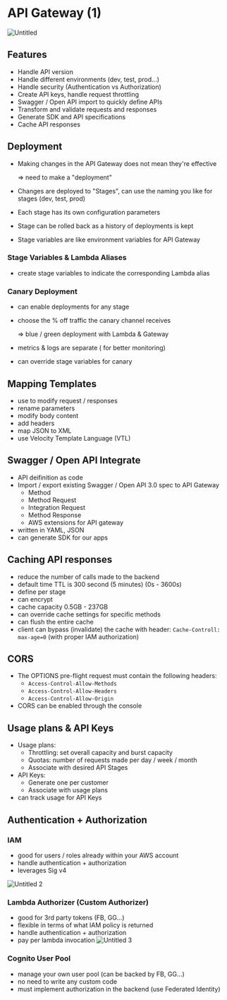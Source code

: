 # API Gateway (1)
![Untitled](https://user-images.githubusercontent.com/53600644/194395907-22070317-cc87-415c-8435-90147b5b4e4e.png)



## Features

- Handle API version
- Handle different environments (dev, test, prod...)
- Handle security (Authentication vs Authorization)
- Create API keys, handle request throttling
- Swagger / Open API import to quickly define APIs
- Transform and validate requests and responses
- Generate SDK and API specifications
- Cache API responses

## Deployment

- Making changes in the API Gateway does not mean they're effective
  
  ⇒ need to make a "deployment"
  
- Changes are deployed to "Stages", can use the naming you like for stages (dev, test, prod)
  
- Each stage has its own configuration parameters
  
- Stage can be rolled back as a history of deployments is kept
  
- Stage variables are like environment variables for API Gateway
  

### Stage Variables & Lambda Aliases

- create stage variables to indicate the corresponding Lambda alias

### Canary Deployment


- can enable deployments for any stage
  
- choose the % off traffic the canary channel receives
  
  ⇒ blue / green deployment with Lambda & Gateway
  
- metrics & logs are separate ( for better monitoring)
  
- can override stage variables for canary
  


## Mapping Templates

- use to modify request / responses
- rename parameters
- modify body content
- add headers
- map JSON to XML
- use Velocity Template Language (VTL)

## Swagger / Open API Integrate

- API deifinition as code
- Import / export existing Swagger / Open API 3.0 spec to API Gateway
  - Method
  - Method Request
  - Integration Request
  - Method Response
  - AWS extensions for API gateway
- written in YAML, JSON
- can generate SDK for our apps

## Caching API responses

- reduce the number of calls made to the backend
- default time TTL is 300 second (5 minutes) (0s - 3600s)
- define per stage
- can encrypt
- cache capacity 0.5GB - 237GB
- can override cache settings for specific methods
- can flush the entire cache
- client can bypass (invalidate) the cache with header: `Cache-Controll: max-age=0` (with proper IAM authorization)

## CORS

- The OPTIONS pre-flight request must contain the following headers:
  - `Access-Control-Allow-Methods`
  - `Access-Control-Allow-Headers`
  - `Access-Control-Allow-Origin`
- CORS can be enabled through the console

## Usage plans & API Keys

- Usage plans:
  - Throttling: set overall capacity and burst capacity
  - Quotas: number of requests made per day / week / month
  - Associate with desired API Stages
- API Keys:
  - Generate one per customer
  - Associate with usage plans
- can track usage for API Keys

## Authentication + Authorization

### IAM

- good for users / roles already within your AWS account
- handle authentication + authorization
- leverages Sig v4

![Untitled 2](https://user-images.githubusercontent.com/53600644/194395957-dbcbae47-0fed-44a4-9c50-069afa325a61.png)

### Lambda Authorizer (Custom Authorizer)

- good for 3rd party tokens (FB, GG...)
- flexible in terms of what IAM policy is returned
- handle authentication + authorization
- pay per lambda invocation
![Untitled 3](https://user-images.githubusercontent.com/53600644/194396085-323402e5-6023-4685-8f43-5f86465f1f59.png)


### Cognito User Pool

- manage your own user pool (can be backed by FB, GG...)
- no need to write any custom code
- must implement authorization in the backend (use Federated Identity)
